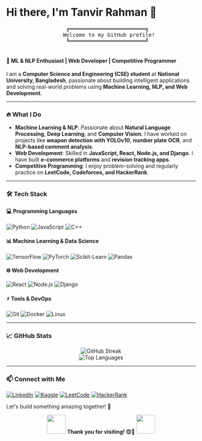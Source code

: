 # Hi there, I'm Tanvir Rahman 👋

<!-- Simple text animation -->
<div align="center">
  <pre>
    ╔════════════════════════╗
     Welcome to my GitHub profile!
    ╚════════════════════════╝
  </pre>
</div>

#### 🚀  ML & NLP Enthusiast | Web Developer | Competitive Programmer

I am a **Computer Science and Engineering (CSE) student** at **National University, Bangladesh**, passionate about building intelligent applications and solving real-world problems using **Machine Learning, NLP, and Web Development**.

---

### 🔥 What I Do

- **Machine Learning & NLP**: Passionate about **Natural Language Processing**, **Deep Learning**, and **Computer Vision**. I have worked on projects like **weapon detection with YOLOv10**, **number plate OCR**, and **NLP-based comment analysis**.
- **Web Development**: Skilled in **JavaScript, React, Node.js, and Django**. I have built **e-commerce platforms** and **revision tracking apps**.
- **Competitive Programming**: I enjoy problem-solving and regularly practice on **LeetCode, Codeforces, and HackerRank**.

---

### 🛠️ Tech Stack

#### **💻 Programming Languages**
![Python](https://img.shields.io/badge/Python-3776AB?style=flat&logo=python&logoColor=white)
![JavaScript](https://img.shields.io/badge/JavaScript-F7DF1E?style=flat&logo=javascript&logoColor=black)
![C++](https://img.shields.io/badge/C++-00599C?style=flat&logo=c%2B%2B&logoColor=white)

#### **📊 Machine Learning & Data Science**
![TensorFlow](https://img.shields.io/badge/TensorFlow-FF6F00?style=flat&logo=tensorflow&logoColor=white)
![PyTorch](https://img.shields.io/badge/PyTorch-EE4C2C?style=flat&logo=pytorch&logoColor=white)
![Scikit-Learn](https://img.shields.io/badge/Scikit--Learn-F7931E?style=flat&logo=scikit-learn&logoColor=white)
![Pandas](https://img.shields.io/badge/Pandas-150458?style=flat&logo=pandas&logoColor=white)

#### **🌐 Web Development**
![React](https://img.shields.io/badge/React-61DAFB?style=flat&logo=react&logoColor=black)
![Node.js](https://img.shields.io/badge/Node.js-339933?style=flat&logo=nodedotjs&logoColor=white)
![Django](https://img.shields.io/badge/Django-092E20?style=flat&logo=django&logoColor=white)

#### **⚡ Tools & DevOps**
![Git](https://img.shields.io/badge/Git-F05032?style=flat&logo=git&logoColor=white)
![Docker](https://img.shields.io/badge/Docker-2496ED?style=flat&logo=docker&logoColor=white)
![Linux](https://img.shields.io/badge/Linux-FCC624?style=flat&logo=linux&logoColor=black)

---

### 📈 GitHub Stats

<p align="center">
 
  <img src="https://github-readme-streak-stats.herokuapp.com/?user=tanvirrahmanaz&theme=radical" alt="GitHub Streak" />
  <br>
  <img src="https://github-readme-stats.vercel.app/api/top-langs/?username=tanvirrahmanaz&layout=compact&theme=radical" alt="Top Languages" />
  <br>
</p>

---

### 📫 Connect with Me

[![LinkedIn](https://img.shields.io/badge/LinkedIn-0A66C2?style=flat&logo=linkedin&logoColor=white)](https://linkedin.com/in/tanvirrahmanaz)
[![Kaggle](https://img.shields.io/badge/Kaggle-20BEFF?style=flat&logo=kaggle&logoColor=white)](https://kaggle.com/tanvirrahmanaz)
[![LeetCode](https://img.shields.io/badge/LeetCode-FFA116?style=flat&logo=leetcode&logoColor=black)](https://www.leetcode.com/tanvirrahmanaz)
[![HackerRank](https://img.shields.io/badge/HackerRank-2EC866?style=flat&logo=hackerrank&logoColor=white)](https://www.hackerrank.com/tanvirrahmanaz)

Let's build something amazing together! 🚀

<p align="center">
  <img src="https://media.giphy.com/media/jpVnC65DmYeyRL4LHS/giphy.gif" width="50">
  <strong>Thank you for visiting! 😊🚀</strong>
  <img src="https://media.giphy.com/media/jpVnC65DmYeyRL4LHS/giphy.gif" width="50">
</p>

